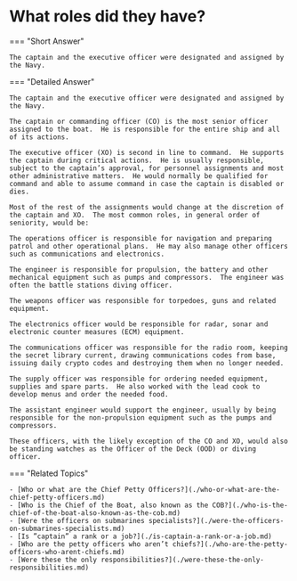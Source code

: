 # What roles did they have?


=== "Short Answer"

    The captain and the executive officer were designated and assigned by the Navy.
=== "Detailed Answer"

    The captain and the executive officer were designated and assigned by the Navy.

    The captain or commanding officer (CO) is the most senior officer assigned to the boat.  He is responsible for the entire ship and all of its actions.

    The executive officer (XO) is second in line to command.  He supports the captain during critical actions.  He is usually responsible, subject to the captain’s approval, for personnel assignments and most other administrative matters.  He would normally be qualified for command and able to assume command in case the captain is disabled or dies.

    Most of the rest of the assignments would change at the discretion of the captain and XO.  The most common roles, in general order of seniority, would be:

    The operations officer is responsible for navigation and preparing patrol and other operational plans.  He may also manage other officers such as communications and electronics.

    The engineer is responsible for propulsion, the battery and other mechanical equipment such as pumps and compressors.  The engineer was often the battle stations diving officer.

    The weapons officer was responsible for torpedoes, guns and related equipment.

    The electronics officer would be responsible for radar, sonar and electronic counter measures (ECM) equipment.

    The communications officer was responsible for the radio room, keeping the secret library current, drawing communications codes from base, issuing daily crypto codes and destroying them when no longer needed.

    The supply officer was responsible for ordering needed equipment, supplies and spare parts.  He also worked with the lead cook to develop menus and order the needed food.

    The assistant engineer would support the engineer, usually by being responsible for the non-propulsion equipment such as the pumps and compressors.

    These officers, with the likely exception of the CO and XO, would also be standing watches as the Officer of the Deck (OOD) or diving officer.
=== "Related Topics"

    - [Who or what are the Chief Petty Officers?](./who-or-what-are-the-chief-petty-officers.md)
    - [Who is the Chief of the Boat, also known as the COB?](./who-is-the-chief-of-the-boat-also-known-as-the-cob.md)
    - [Were the officers on submarines specialists?](./were-the-officers-on-submarines-specialists.md)
    - [Is ”captain” a rank or a job?](./is-captain-a-rank-or-a-job.md)
    - [Who are the petty officers who aren’t chiefs?](./who-are-the-petty-officers-who-arent-chiefs.md)
    - [Were these the only responsibilities?](./were-these-the-only-responsibilities.md)
